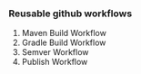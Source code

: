 ### Reusable github workflows

1. Maven Build Workflow
2. Gradle Build Workflow
3. Semver Workflow
4. Publish Workflow